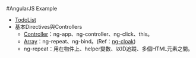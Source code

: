 #AngularJS Example
- [TodoList](todolist)
- 基本Directives與Controllers
	- [Controller](basics-directives-and-controllers)：ng-app、ng-controller、ng-click、this。
	- [Array](array)：ng-repeat、ng-bind。(Ref：[ng-cloak](http://ithelp.ithome.com.tw/question/10139014))
	- ng-repeat：用在物件上、helper變數、以ID追蹤、多個HTML元素之間。